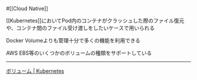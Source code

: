 #[[Cloud Native]]

[[Kubernetes]]においてPod内のコンテナがクラッシュした際のファイル復元や、コンテナ間のファイル受け渡しをしたいケースで用いられる

Docker Volumeよりも管理十分で多くの機能を利用できる

AWS EBS等のいくつかのボリュームの種類をサポートしている

---

[ボリューム | Kubernetes](https://kubernetes.io/ja/docs/concepts/storage/volumes/)